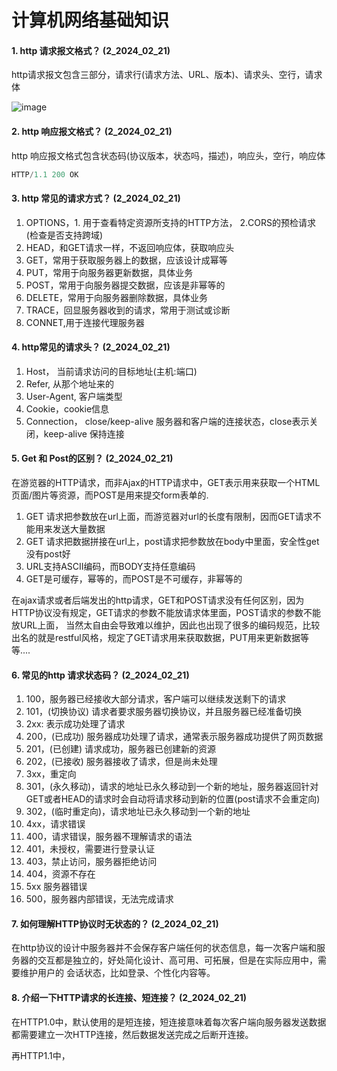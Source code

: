 # 计算机网络基础知识

#### 1. http 请求报文格式？ (2_2024_02_21)
http请求报文包含三部分，请求行(请求方法、URL、版本)、请求头、空行，请求体



![image](https://github.com/Luozujian/architect/assets/27532970/27d26b3d-49f8-4986-9835-320e8d57e331)


#### 2. http 响应报文格式？ (2_2024_02_21)
http 响应报文格式包含状态码(协议版本，状态吗，描述)，响应头，空行，响应体


```c++
HTTP/1.1 200 OK
```

#### 3. http 常见的请求方式？ (2_2024_02_21)
1. OPTIONS，1. 用于查看特定资源所支持的HTTP方法， 2.CORS的预检请求(检查是否支持跨域)
2. HEAD，和GET请求一样，不返回响应体，获取响应头
3. GET，常用于获取服务器上的数据，应该设计成幂等
4. PUT，常用于向服务器更新数据，具体业务
5. POST，常用于向服务器提交数据，应该是非幂等的
6. DELETE，常用于向服务器删除数据，具体业务
7. TRACE，回显服务器收到的请求，常用于测试或诊断
8. CONNET,用于连接代理服务器

#### 4. http常见的请求头？ (2_2024_02_21)
1. Host， 当前请求访问的目标地址(主机:端口)
2. Refer, 从那个地址来的
3. User-Agent, 客户端类型
4. Cookie，cookie信息
5. Connection， close/keep-alive 服务器和客户端的连接状态，close表示关闭，keep-alive 保持连接

#### 5.  Get 和 Post的区别？ (2_2024_02_21)
在游览器的HTTP请求，而非Ajax的HTTP请求中，GET表示用来获取一个HTML页面/图片等资源，而POST是用来提交form表单的.

1. GET 请求把参数放在url上面，而游览器对url的长度有限制，因而GET请求不能用来发送大量数据
2. GET 请求把数据拼接在url上，post请求把参数放在body中里面，安全性get没有post好
3. URL支持ASCII编码，而BODY支持任意编码
4. GET是可缓存，幂等的，而POST是不可缓存，非幂等的

在ajax请求或者后端发出的http请求，GET和POST请求没有任何区别，因为HTTP协议没有规定，GET请求的参数不能放请求体里面，POST请求的参数不能放URL上面，
当然太自由会导致难以维护，因此也出现了很多的编码规范，比较出名的就是restful风格，规定了GET请求用来获取数据，PUT用来更新数据等等....

#### 6. 常见的http 请求状态码？  (2_2024_02_21)
1. 100，服务器已经接收大部分请求，客户端可以继续发送剩下的请求
2. 101，(切换协议) 请求者要求服务器切换协议，并且服务器已经准备切换
3. 2xx: 表示成功处理了请求
4. 200，(已成功) 服务器成功处理了请求，通常表示服务器成功提供了网页数据
5. 201，(已创建) 请求成功，服务器已创建新的资源
6. 202，(已接收) 服务器接收了请求，但是尚未处理
7. 3xx，重定向
8. 301，(永久移动)，请求的地址已永久移动到一个新的地址，服务器返回针对GET或者HEAD的请求时会自动将请求移动到新的位置(post请求不会重定向)
9. 302，(临时重定向)，请求地址已永久移动到一个新的地址
10. 4xx，请求错误
11. 400，请求错误，服务器不理解请求的语法
12. 401，未授权，需要进行登录认证
13. 403，禁止访问，服务器拒绝访问
14. 404，资源不存在
15. 5xx 服务器错误
16. 500，服务器内部错误，无法完成请求

#### 7. 如何理解HTTP协议时无状态的？  (2_2024_02_21)
在http协议的设计中服务器并不会保存客户端任何的状态信息，每一次客户端和服务器的交互都是独立的，好处简化设计、高可用、可拓展，但是在实际应用中，需要维护用户的
会话状态，比如登录、个性化内容等。

#### 8. 介绍一下HTTP请求的长连接、短连接？  (2_2024_02_21)
在HTTP1.0中，默认使用的是短连接，短连接意味着每次客户端向服务器发送数据都需要建立一次HTTP连接，然后数据发送完成之后断开连接。

再HTTP1.1中，
